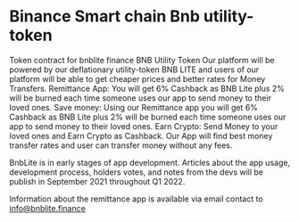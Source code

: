 # Binance Smart chain Bnb utility-token
Token contract for bnblite finance
BNB Utility Token
Our platform will be powered by our deflationary utility-token BNB LITE and users of our platform will be able to get cheaper prices and better rates for Money Transfers.
Remittance App:
You will get 6% Cashback as BNB Lite plus 2% will be burned each time someone uses our app to send money to their loved ones.
Save money:
Using our Remittance app you will get 6% Cashback as BNB Lite plus 2% will be burned each time someone uses our app to send money to their loved ones.
Earn Crypto:
Send Money to your loved ones and Earn Crypto as Cashback. Our App will find best money transfer rates and user can transfer money without any fees.

BnbLite is in early stages of app development. Articles about the app usage, development process, holders votes, and notes from the devs will be publish in September 2021 throughout Q1 2022.

Information about the remittance app is available via email contact to info@bnblite.finance
